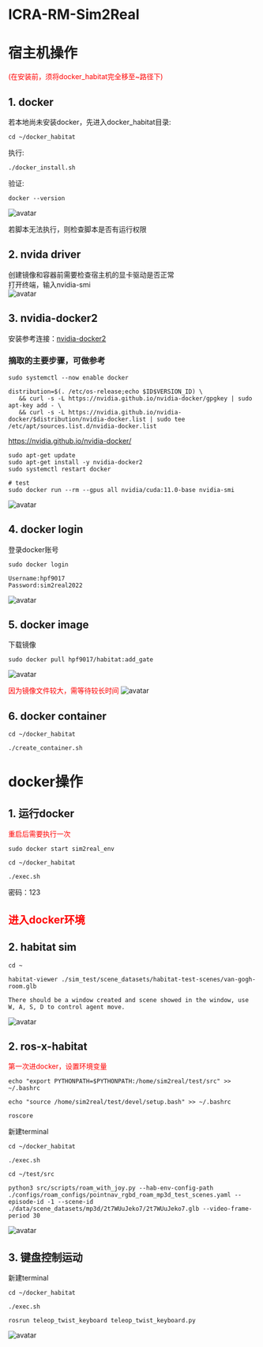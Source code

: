 # ICRA-RM-Sim2Real

# 宿主机操作
<font color= Red>(在安装前，须将docker_habitat完全移至~路径下)</font>
## 1. docker
若本地尚未安装docker，先进入docker_habitat目录:
```
cd ~/docker_habitat
```
执行:
```
./docker_install.sh  
```
验证:
```
docker --version
```
![avatar](./pictures/docker_version.png)

<!-- chmod -->
若脚本无法执行，则检查脚本是否有运行权限

## 2. nvida driver
创建镜像和容器前需要检查宿主机的显卡驱动是否正常  
打开终端，输入nvidia-smi  
![avatar](./pictures/nvidia_smi.png)
## 3. nvidia-docker2
安装参考连接：[nvidia-docker2](https://docs.nvidia.com/datacenter/cloud-native/container-toolkit/install-guide.html)

### 摘取的主要步骤，可做参考
```
sudo systemctl --now enable docker
```

```
distribution=$(. /etc/os-release;echo $ID$VERSION_ID) \
   && curl -s -L https://nvidia.github.io/nvidia-docker/gpgkey | sudo apt-key add - \
   && curl -s -L https://nvidia.github.io/nvidia-docker/$distribution/nvidia-docker.list | sudo tee /etc/apt/sources.list.d/nvidia-docker.list
```
https://nvidia.github.io/nvidia-docker/

```
sudo apt-get update
sudo apt-get install -y nvidia-docker2
sudo systemctl restart docker
```

```
# test
sudo docker run --rm --gpus all nvidia/cuda:11.0-base nvidia-smi
```
![avatar](./pictures/nvidia_docker.png)
## 4. docker login
登录docker账号
```
sudo docker login
```
```
Username:hpf9017
Password:sim2real2022
```
![avatar](./pictures/docker_login.png)
## 5. docker image
下载镜像
```
sudo docker pull hpf9017/habitat:add_gate
```
![avatar](./pictures/docker_image.png)

<font color= Red>因为镜像文件较大，需等待较长时间</font>
![avatar](./pictures/image_ok.png)
## 6. docker container
```
cd ~/docker_habitat
```
```
./create_container.sh
```

# docker操作
## 1. 运行docker
<font color= Red>重启后需要执行一次</font>
```
sudo docker start sim2real_env  
```

```
cd ~/docker_habitat
```
```
./exec.sh
```
密码：123

## <font color= Red>进入docker环境</font>
## 2. habitat sim
```
cd ~  
```
```
habitat-viewer ./sim_test/scene_datasets/habitat-test-scenes/van-gogh-room.glb  
```
```
There should be a window created and scene showed in the window, use W, A, S, D to control agent move.
```
![avatar](./pictures/habitat_sim.png)

## 2. ros-x-habitat
<font color= Red>第一次进docker，设置环境变量</font>
```
echo "export PYTHONPATH=$PYTHONPATH:/home/sim2real/test/src" >> ~/.bashrc
```
```
echo "source /home/sim2real/test/devel/setup.bash" >> ~/.bashrc
```
```
roscore
```
新建terminal
```
cd ~/docker_habitat
```
```
./exec.sh
```
```
cd ~/test/src
```
```
python3 src/scripts/roam_with_joy.py --hab-env-config-path ./configs/roam_configs/pointnav_rgbd_roam_mp3d_test_scenes.yaml --episode-id -1 --scene-id ./data/scene_datasets/mp3d/2t7WUuJeko7/2t7WUuJeko7.glb --video-frame-period 30
```
![avatar](./pictures/ros_x_habitat.png)

## 3. 键盘控制运动
新建terminal
```
cd ~/docker_habitat
```
```
./exec.sh
```
```
rosrun teleop_twist_keyboard teleop_twist_keyboard.py
```
![avatar](./pictures/key.png)









